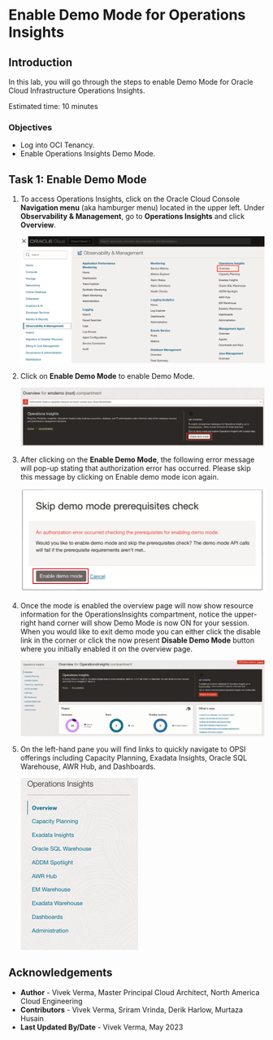 # Enable Demo Mode for Operations Insights

## Introduction

In this lab, you will go through the steps to enable Demo Mode for Oracle Cloud Infrastructure Operations Insights.

Estimated time: 10 minutes

### Objectives

- Log into OCI Tenancy.
- Enable Operations Insights Demo Mode.

## Task 1: Enable Demo Mode

1.  To access Operations Insights, click on the Oracle Cloud Console **Navigation menu** (aka hamburger menu) located in the upper left. Under **Observability & Management**, go to **Operations Insights** and click **Overview**.

      ![Operations Insights](./images/opsi-main-ocw.png " ")

2.  Click on **Enable Demo Mode** to enable Demo Mode.

      ![Enable Demo Mode](./images/opsi-enable-demo-ocw.png " ")

3.  After clicking on the **Enable Demo Mode**, the following error message will pop-up stating that authorization error has occurred. Please skip this message by clicking on Enable demo mode icon again.

      ![Skip Demo Mode Error](./images/opsi-skip-demo-error.png " ")

4.  Once the mode is enabled the overview page will now show resource information for the OperationsInsights compartment, notice the upper-right hand corner will show Demo Mode is now ON for your session.  When you would like to exit demo mode you can either click the disable link in the corner or click the now present **Disable Demo Mode** button where you initially enabled it on the overview page.

      ![Demo Mode ON](./images/opsi-demo-mode-on-ocw.png " ")

5.  On the left-hand pane you will find links to quickly navigate to OPSI offerings including Capacity Planning, Exadata Insights, Oracle SQL Warehouse, AWR Hub, and Dashboards.  

      ![Left Pane](./images/opsi-left-pane-new.png " ")

## Acknowledgements

- **Author** - Vivek Verma, Master Principal Cloud Architect, North America Cloud Engineering
- **Contributors** - Vivek Verma, Sriram Vrinda, Derik Harlow, Murtaza Husain
- **Last Updated By/Date** - Vivek Verma, May 2023